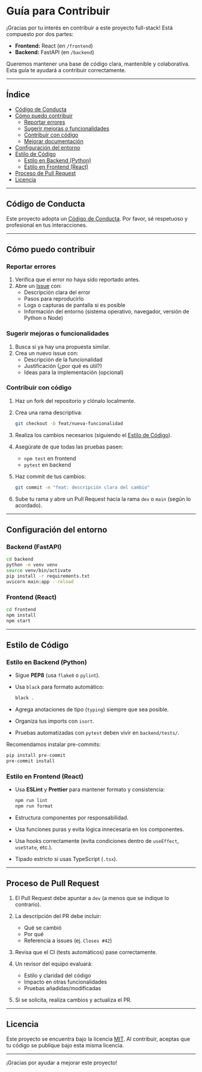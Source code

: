 
# Guía para Contribuir

¡Gracias por tu interés en contribuir a este proyecto full-stack! Está compuesto por dos partes:

- **Frontend:** React (en `/frontend`)
- **Backend:** FastAPI (en `/backend`)

Queremos mantener una base de código clara, mantenible y colaborativa. Esta guía te ayudará a contribuir correctamente.

---

## Índice

- [Código de Conducta](#código-de-conducta)
- [Cómo puedo contribuir](#cómo-puedo-contribuir)
  - [Reportar errores](#reportar-errores)
  - [Sugerir mejoras o funcionalidades](#sugerir-mejoras-o-funcionalidades)
  - [Contribuir con código](#contribuir-con-código)
  - [Mejorar documentación](#mejorar-documentación)
- [Configuración del entorno](#configuración-del-entorno)
- [Estilo de Código](#estilo-de-código)
  - [Estilo en Backend (Python)](#estilo-en-backend-python)
  - [Estilo en Frontend (React)](#estilo-en-frontend-react)
- [Proceso de Pull Request](#proceso-de-pull-request)
- [Licencia](#licencia)

---

## Código de Conducta

Este proyecto adopta un [Código de Conducta](CODE_OF_CONDUCT.md). Por favor, sé respetuoso y profesional en tus interacciones.

---

## Cómo puedo contribuir

### Reportar errores

1. Verifica que el error no haya sido reportado antes.
2. Abre un [Issue](https://github.com/ElCabris/FilmPeak/issues) con:
   - Descripción clara del error
   - Pasos para reproducirlo
   - Logs o capturas de pantalla si es posible
   - Información del entorno (sistema operativo, navegador, versión de Python o Node)

### Sugerir mejoras o funcionalidades

1. Busca si ya hay una propuesta similar.
2. Crea un nuevo issue con:
   - Descripción de la funcionalidad
   - Justificación (¿por qué es útil?)
   - Ideas para la implementación (opcional)

### Contribuir con código

1. Haz un fork del repositorio y clónalo localmente.
2. Crea una rama descriptiva:  
   ```bash
   git checkout -b feat/nueva-funcionalidad
   ```

3. Realiza los cambios necesarios (siguiendo el [Estilo de Código](#estilo-de-código)).
4. Asegúrate de que todas las pruebas pasen:

   * `npm test` en frontend
   * `pytest` en backend
5. Haz commit de tus cambios:

   ```bash
   git commit -m "feat: descripción clara del cambio"
   ```
6. Sube tu rama y abre un Pull Request hacia la rama `dev` o `main` (según lo acordado).

---

## Configuración del entorno

### Backend (FastAPI)

```bash
cd backend
python -m venv venv
source venv/bin/activate
pip install -r requirements.txt
uvicorn main:app --reload
```

### Frontend (React)

```bash
cd frontend
npm install
npm start
```

---

## Estilo de Código

### Estilo en Backend (Python)

* Sigue **PEP8** (usa `flake8` o `pylint`).
* Usa `black` para formato automático:

  ```bash
  black .
  ```
* Agrega anotaciones de tipo (`typing`) siempre que sea posible.
* Organiza tus imports con `isort`.
* Pruebas automatizadas con `pytest` deben vivir en `backend/tests/`.

Recomendamos instalar pre-commits:

```bash
pip install pre-commit
pre-commit install
```

### Estilo en Frontend (React)

* Usa **ESLint** y **Prettier** para mantener formato y consistencia:

  ```bash
  npm run lint
  npm run format
  ```
* Estructura componentes por responsabilidad.
* Usa funciones puras y evita lógica innecesaria en los componentes.
* Usa hooks correctamente (evita condiciones dentro de `useEffect`, `useState`, etc.).
* Tipado estricto si usas TypeScript (`.tsx`).

---

## Proceso de Pull Request

1. El Pull Request debe apuntar a `dev` (a menos que se indique lo contrario).
2. La descripción del PR debe incluir:

   * Qué se cambió
   * Por qué
   * Referencia a issues (ej. `Closes #42`)
3. Revisa que el CI (tests automáticos) pase correctamente.
4. Un revisor del equipo evaluará:

   * Estilo y claridad del código
   * Impacto en otras funcionalidades
   * Pruebas añadidas/modificadas
5. Si se solicita, realiza cambios y actualiza el PR.

---

## Licencia

Este proyecto se encuentra bajo la licencia [MIT](LICENSE). Al contribuir, aceptas que tu código se publique bajo esta misma licencia.

---

¡Gracias por ayudar a mejorar este proyecto!
